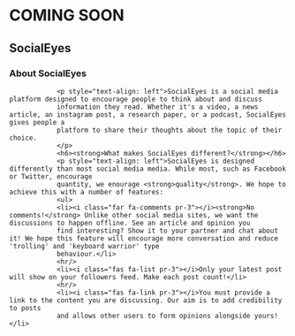 # COMING SOON

## SocialEyes 

### About SocialEyes
                <p style="text-align: left">SocialEyes is a social media platform designed to encourage people to think about and discuss 
                information they read. Whether it's a video, a news article, an instagram post, a research paper, or a podcast, SocialEyes gives people a 
                platform to share their thoughts about the topic of their choice.    
                </p>
                <h6><strong>What makes SocialEyes different?</strong></h6>
                <p style="text-align: left">SocialEyes is designed differently than most social media media. While most, such as Facebook or Twitter, encourage 
                quantity, we enourage <strong>quality</strong>. We hope to achieve this with a number of features:
                <ul>
                <li><i class="far fa-comments pr-3"></i><strong>No comments!</strong> Unlike other social media sites, we want the discussions to happen offline. See an article and opinion you
                find interesting? Show it to your partner and chat about it! We hope this feature will encourage more conversation and reduce 'trolling' and 'keyboard warrior' type
                behaviour.</li>
                <hr/>
                <li><i class="fas fa-list pr-3"></i>Only your latest post will show on your followers feed. Make each post count!</li>
                <hr/>
                <li><i class="fas fa-link pr-3"></i>You must provide a link to the content you are discussing. Our aim is to add credibility to posts 
                and allows other users to form opinions alongside yours!</li>
